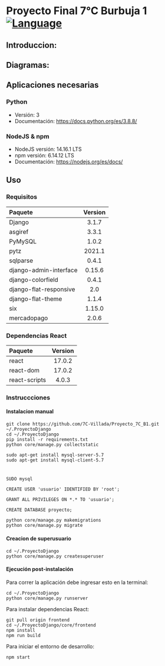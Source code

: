 # Proyecto Final 7°C Burbuja 1 [![Language](https://img.shields.io/badge/lang-espa%C3%B1ol%20%2F%20english-yellow)](#)

## Introduccion:

## Diagramas:

## Aplicaciones necesarias

### Python

- Versión: 3
- Documentación: https://docs.python.org/es/3.8.8/

### NodeJS & npm

- NodeJS versión: 14.16.1 LTS
- npm versión: 6.14.12 LTS
- Documentación: https://nodejs.org/es/docs/

## Uso

### Requisitos

| Paquete                | Version |
| :--------------------- | :-----: |
| Django                 |  3.1.7  |
| asgiref                |  3.3.1  |
| PyMySQL                |  1.0.2  |
| pytz                   | 2021.1  |
| sqlparse               |  0.4.1  |
| django-admin-interface | 0.15.6  |
| django-colorfield      |  0.4.1  |
| django-flat-responsive |   2.0   |
| django-flat-theme      |  1.1.4  |
| six                    | 1.15.0  |
| mercadopago            |  2.0.6  |

### Dependencias React

| Paquete       | Version |
| :------------ | :-----: |
| react         | 17.0.2  |
| react-dom     | 17.0.2  |
| react-scripts |  4.0.3  |

### Instruccciones

#### Instalacion manual

```shell
git clone https://github.com/7C-Villada/Proyecto_7C_B1.git ~/.ProyectoDjango
cd ~/.ProyectoDjango
pip install -r requirements.txt
python core/manage.py collectstatic

sudo apt-get install mysql-server-5.7
sudo apt-get install mysql-client-5.7
```

#####

```shell

SUDO mysql

CREATE USER 'usuario' IDENTIFIED BY 'root';

GRANT ALL PRIVILEGES ON *.* TO 'usuario';

CREATE DATABASE proyecto;

python core/manage.py makemigrations
python core/manage.py migrate
```

#### Creacion de superusuario

```shell
cd ~/.ProyectoDjango
python core/manage.py createsuperuser
```

#### Ejecución post-instalación

Para correr la aplicación debe ingresar esto en la terminal:

```shell
cd ~/.ProyectoDjango
python core/manage.py runserver
```

Para instalar dependencias React:

```shell
git pull origin frontend
cd ~/.ProyectoDjango/core/frontend
npm install
npm run build
```

Para iniciar el entorno de desarrollo:

```shell
npm start
```

